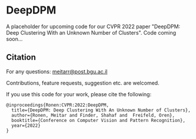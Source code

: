 # DeepDPM
A placeholder for upcoming code for our CVPR 2022 paper "DeepDPM: Deep Clustering With an Unknown Number of Clusters".
Code coming soon...

## Citation

For any questions: meitarr@post.bgu.ac.il

Contributions, feature requests, suggestion etc. are welcomed.

If you use this code for your work, please cite the following:

```
@inproceedings{Ronen:CVPR:2022:DeepDPM,
  title={DeepDPM: Deep Clustering With An Unknown Number of Clusters},
  author={Ronen, Meitar and Finder, Shahaf and  Freifeld, Oren},
  booktitle={Conference on Computer Vision and Pattern Recognition},
  year={2022}
}
```
